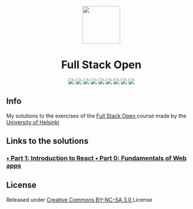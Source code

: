 <p align="center">
    <a href="https://fullstackopen.com/">
        <img src="https://encrypted-tbn0.gstatic.com/images?q=tbn:ANd9GcR9n4AVrqrkYKbXRPr1jb2eTsNGHRg_mrjl7w&s" width=100>
    </a>
</p>

<h1 align="center">
    Full Stack Open
</h1>

<p align="center">
    <img src="https://img.shields.io/badge/html5-%23E34F26.svg?style=for-the-badge&logo=html5&logoColor=white">
    <img src="https://img.shields.io/badge/CSS3-1572B6?style=for-the-badge&logo=css3&logoColor=white">
    <img src="https://img.shields.io/badge/javascript-%23323330.svg?style=for-the-badge&logo=javascript&logoColor=%23F7DF1E">
    <img src="https://img.shields.io/badge/typescript-%23007ACC.svg?style=for-the-badge&logo=typescript&logoColor=white">
    <img src="https://img.shields.io/badge/react-%2320232a.svg?style=for-the-badge&logo=react&logoColor=%2361DAFB">
    <img src="https://img.shields.io/badge/redux-%23593d88.svg?style=for-the-badge&logo=redux&logoColor=white">
    <img src="https://img.shields.io/badge/node.js-6DA55F?style=for-the-badge&logo=node.js&logoColor=white">
    <img src="https://img.shields.io/badge/MongoDB-%234ea94b.svg?style=for-the-badge&logo=mongodb&logoColor=white">
    <img src="https://img.shields.io/badge/-GraphQL-E10098?style=for-the-badge&logo=graphql&logoColor=white">
</p>

<h2>
    Info
</h2>

<p>
    My solutions to the exercises of the <a href="https://fullstackopen.com/"> Full Stack Open </a> course made by the <a href="https://www.helsinki.fi/"> University of Helsinki </a>
</p>

<h2>
    Links to the solutions
</h2>

<h3>
    <a href="https://github.com/Gobbledyglomp/full-stack-open/tree/main/part1/">
        • Part 1: Introduction to React
    </a>
    <a href="https://github.com/Gobbledyglomp/full-stack-open/tree/main/part0/">
        • Part 0: Fundamentals of Web apps
    </a>
</h3>

<h2>
    License
</h2>

<p>
    Released under <a href="https://creativecommons.org/licenses/by-nc-sa/3.0/"> Creative Commons BY-NC-SA 3.0 </a> License
</p>
